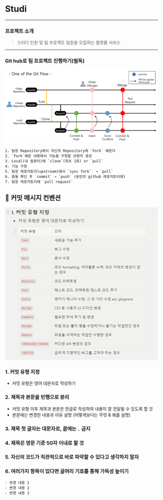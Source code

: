 # Studi

---

### 프로젝트 소개 
> 스터디 인원 및 팀 프로젝트 팀원을 모집하는 플랫폼 서비스

---
### Git hub로 팀 프로젝트 진행하기(필독)
![img.png](README_img/img.png)

```text
1. 팀장 Repository에서 자신의 Repository에 `Fork` 해온다
2. `Fork`해온 내용에서 기능을 구현할 브랜치 생성
3. Local(내 컴퓨터)에 `clone`(최초 1회) or `pull`
4. 기능 구현
5. 팀장 레포지토리(upstream)에서 `sync fork`  → `pull`
6. 충돌 확인 후 `commit` → `push` (본인의 github 레포지토리에)
7. 팀장 레포지토리에 `pull request`
```
## 🖤 커밋 메시지 컨벤션
![img_1.png](README_img/img_1.png)
<aside>

### 1. 커밋 유형 지정

- 커밋 유형은 영어 대문자로 작성하기

### 2. 제목과 본문을 빈행으로 분리

- 커밋 유형 이후 제목과 본문은 한글로 작성하여 내용이 잘 전달될 수 있도록 할 것
- 본문에는 변경한 내용과 이유 설명 (어떻게보다는 무엇 & 왜를 설명)

### 3. 제목 첫 글자는 대문자로, 끝에는 `.` 금지

### 4. 제목은 영문 기준 50자 이내로 할 것

### 5. 자신의 코드가 직관적으로 바로 파악할 수 있다고 생각하지 말자

### 6. 여러가지 항목이 있다면 글머리 기호를 통해 가독성 높이기

```
- 변경 내용 1
- 변경 내용 2
- 변경 내용 3
```

</aside>